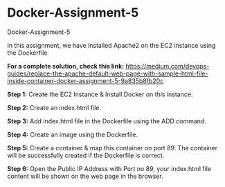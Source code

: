 # Docker-Assignment-5
Docker-Assignment-5

In this assignment, we have installed Apache2 on the EC2 instance using the Dockerfile

**For a complete solution, check this link:** https://medium.com/devops-guides/replace-the-apache-default-web-page-with-sample-html-file-inside-container-docker-assignment-5-9a835b8fb20c

**Step 1:** Create the EC2 Instance & Install Docker on this instance.

**Step 2:** Create an index.html file.

**Step 3:** Add index.html file in the Dockerfile using the ADD command.

**Step 4:** Create an image using the Dockerfile.

**Step 5:** Create a container & map this container on port 89. The container will be successfully created if the Dockerfile is correct.

**Step 6:** Open the Public IP Address with Port no 89, your index.html file content will be shown on the web page in the browser.
